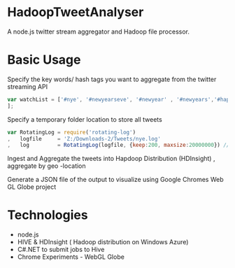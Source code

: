 HadoopTweetAnalyser
===================
A node.js twitter stream aggregator and Hadoop file processor.



# Basic Usage

Specify the key words/ hash tags you want to aggregate from the twitter streaming API 

```javascript
var watchList = ['#nye', '#newyearseve', '#newyear' , '#newyears','#happynewyear', 'new year'];
];
```

Specify a  temporary folder location to store all tweets

```javascript
var RotatingLog = require('rotating-log')
,   logfile     = 'Z:/Downloads-2/Tweets/nye.log'
,   log         = RotatingLog(logfile, {keep:200, maxsize:20000000}) // 20MB in size
```

Ingest and Aggregate the tweets into Hapdoop Distribution (HDInsight) , aggregate by geo -location

Generate a JSON file of the output to visualize using Google Chromes Web GL Globe project

# Technologies

- node.js
- HIVE & HDInsight ( Hadoop distribution on Windows Azure)
- C#.NET to submit jobs to Hive
- Chrome Experiments - WebGL Globe
